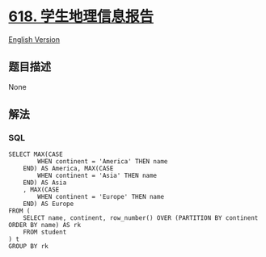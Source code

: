 # [618. 学生地理信息报告](https://leetcode-cn.com/problems/students-report-by-geography)

[English Version](/solution/0600-0699/0618.Students%20Report%20By%20Geography/README_EN.md)

## 题目描述

<!-- 这里写题目描述 -->

None

## 解法

<!-- 这里可写通用的实现逻辑 -->

<!-- tabs:start -->

### **SQL**

```
SELECT MAX(CASE
		WHEN continent = 'America' THEN name
	END) AS America, MAX(CASE
		WHEN continent = 'Asia' THEN name
	END) AS Asia
	, MAX(CASE
		WHEN continent = 'Europe' THEN name
	END) AS Europe
FROM (
	SELECT name, continent, row_number() OVER (PARTITION BY continent ORDER BY name) AS rk
	FROM student
) t
GROUP BY rk
```

<!-- tabs:end -->
